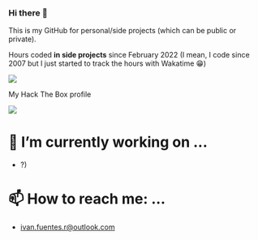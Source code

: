 ### Hi there 👋 

This is my GitHub for personal/side projects (which can be public or private). 


Hours coded **in side projects** since February 2022 (I mean, I code since 2007 but I just started to track the hours with Wakatime 😁)


<img src="https://wakatime.com/badge/user/be04de5f-3444-4fd5-82e1-b183e6dbf471.svg">

My Hack The Box profile


<img src="https://www.hackthebox.com/badge/image/260955">

# 🔭 I’m currently working on ...
- ?)

# 📫 How to reach me: ...
- ivan.fuentes.r@outlook.com
